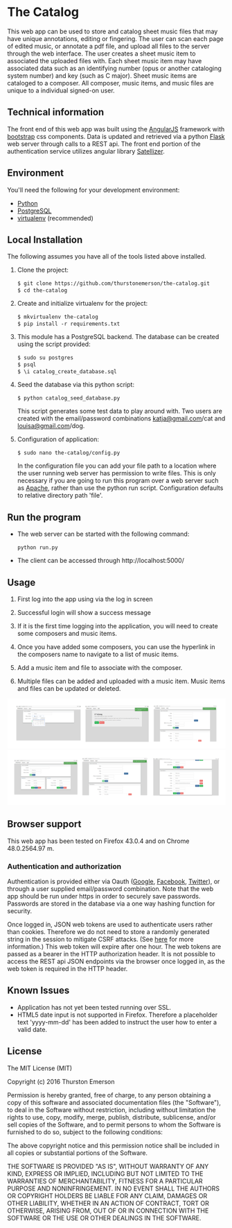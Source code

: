 # The Catalog

This web app can be used to store and catalog sheet music files that may have unique annotations, editing or fingering. 
The user can scan each page of edited music, or annotate a pdf file, and upload all files to the server through the web interface. 
The user creates a sheet music item to associated the uploaded files with.
Each sheet music item may have associated data such as an identifying number (opus or another cataloging system number)
and key (such as C major). Sheet music items are cataloged to a composer. All composer, music items, and music
files are unique to a individual signed-on user.

## Technical information

The front end of this web app was built using the [AngularJS](https://angularjs.org/) framework with [bootstrap](http://getbootstrap.com/) css components.
Data is updated and retrieved via a python [Flask](http://flask.pocoo.org/) web server through calls to a REST api.
The front end portion of the authentication service utilizes angular library [Satellizer](https://github.com/sahat/satellizer).


## Environment

You'll need the following for your development environment:

- [Python](http://www.python.org)
- [PostgreSQL](http://www.postgresql.org/)
- [virtualenv](https://python-guide.readthedocs.org/en/latest/dev/virtualenvs/#virtualenv) (recommended)

## Local Installation

The following assumes you have all of the tools listed above installed.

1. Clone the project:

    ```
	$ git clone https://github.com/thurstonemerson/the-catalog.git
	$ cd the-catalog
    ```

1. Create and initialize virtualenv for the project:

    ```
	$ mkvirtualenv the-catalog
	$ pip install -r requirements.txt
    ```

1. This module has a PostgreSQL backend. The database can be created using the script provided:

    ```
	$ sudo su postgres
	$ psql 
	$ \i catalog_create_database.sql
    ```
    
1. Seed the database via this python script:

    ```
	$ python catalog_seed_database.py
    ```
    
    This script generates some test data to play around with. Two users are created with the
email/password combinations katja@gmail.com/cat and louisa@gmail.com/dog.

1. Configuration of application:

    ```
	$ sudo nano the-catalog/config.py
    ```
    
    In the configuration file you can add your file path to a location where the user running 
    web server has permission to write files. This is only necessary if you are going to run
    this program over a web server such as [Apache](http://www.apache.org/), rather than use the
    python run script. Configuration defaults to relative directory path 'file'.

## Run the program
 	
- The web server can be started with the following command:
    ```
	python run.py
	```
	
- The client can be accessed through http://localhost:5000/
 	

## Usage

1. First log into the app using via the log in screen 

1. Successful login will show a success message 

1. If it is the first time logging into the application, you will need to create some 
composers and music items. 

1. Once you have added some composers, you can use the hyperlink in the composers name
to navigate to a list of music items.

1. Add a music item and file to associate with the composer.

1. Multiple files can be added and uploaded with a music item. Music items and files can be updated or deleted.

![Log in screenshot](files/examples/loginmulti.png)
![Add music item screenshot](files/examples/composersmulti.png)

## Browser support

This web app has been tested on Firefox 43.0.4 and on Chrome 48.0.2564.97 m. 

### Authentication and authorization

Authentication is provided either via Oauth ([Google](www.google.com), [Facebook](www.facebook.com), [Twitter](www.twitter.com)), or through a user supplied email/password
combination. Note that the web app should be run under https in order to securely save passwords.
Passwords are stored in the database via a one way hashing function for security.

Once logged in, JSON web tokens are used to authenticate users rather than cookies. Therefore we do not need to 
store a randomly generated string in the session to mitigate CSRF attacks.
(See [here](http://stackoverflow.com/questions/21357182/csrf-token-necessary-when-using-stateless-sessionless-authentication) for more information.) 
This web token will expire after one hour. The web tokens are passed as a bearer in the HTTP authorization header. 
It is not possible to access the REST api JSON endpoints via the browser once logged in, as the web token is required
in the HTTP header.

## Known Issues

- Application has not yet been tested running over SSL.
- HTML5 date input is not supported in Firefox. Therefore a placeholder text 'yyyy-mm-dd' has been added to instruct the user how to enter a valid date.


## License

The MIT License (MIT)

Copyright (c) 2016 Thurston Emerson

Permission is hereby granted, free of charge, to any person obtaining a copy of this software and associated documentation files (the "Software"), to deal in the Software without restriction, including without limitation the rights to use, copy, modify, merge, publish, distribute, sublicense, and/or sell copies of the Software, and to permit persons to whom the Software is furnished to do so, subject to the following conditions:

The above copyright notice and this permission notice shall be included in all copies or substantial portions of the Software.

THE SOFTWARE IS PROVIDED "AS IS", WITHOUT WARRANTY OF ANY KIND, EXPRESS OR IMPLIED, INCLUDING BUT NOT LIMITED TO THE WARRANTIES OF MERCHANTABILITY, FITNESS FOR A PARTICULAR PURPOSE AND NONINFRINGEMENT. IN NO EVENT SHALL THE AUTHORS OR COPYRIGHT HOLDERS BE LIABLE FOR ANY CLAIM, DAMAGES OR OTHER LIABILITY, WHETHER IN AN ACTION OF CONTRACT, TORT OR OTHERWISE, ARISING FROM, OUT OF OR IN CONNECTION WITH THE SOFTWARE OR THE USE OR OTHER DEALINGS IN THE SOFTWARE.

